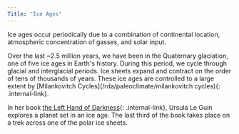 ```yaml
---
Title: "Ice Ages"
---
```


Ice ages occur periodically due to a combination of continental location, atmospheric concentration of gasses, and solar input. 

Over the last ~2.5 million years, we have been in the Quaternary glaciation, one of five ice ages in Earth's history. During this period, we cycle through glacial and interglacial periods. Ice sheets expand and contract on the order of tens of thousands of years. These ice ages are controlled to a large extent by [Milankovitch Cycles](/rda/paleoclimate/milankovitch cycles){: .internal-link}. 

In her book [the Left Hand of Darkness](/rda/fictions/books-lhod){: .internal-link}, Ursula Le Guin explores a planet set in an ice age. The last third of the book takes place on a trek across one of the polar ice sheets. 